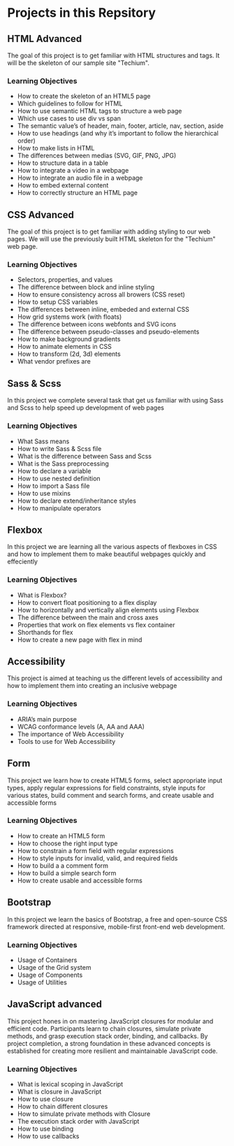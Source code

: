 # Projects in this Repsitory

## HTML Advanced
The goal of this project is to get familiar with HTML structures and tags. It will be the skeleton of our sample site "Techium".
### Learning Objectives
- How to create the skeleton of an HTML5 page
- Which guidelines to follow for HTML
- How to use semantic HTML tags to structure a web page
- Which use cases to use div vs span
- The semantic value’s of header, main, footer, article, nav, section, aside
- How to use headings (and why it’s important to follow the hierarchical order)
- How to make lists in HTML
- The differences between medias (SVG, GIF, PNG, JPG)
- How to structure data in a table
- How to integrate a video in a webpage
- How to integrate an audio file in a webpage
- How to embed external content
- How to correctly structure an HTML page

## CSS Advanced
The goal of this project is to get familiar with adding styling to our web pages. We will use the previously built HTML skeleton for the "Techium" web page.
### Learning Objectives
- Selectors, properties, and values
- The difference between block and inline styling
- How to ensure consistency across all browers (CSS reset)
- How to setup CSS variables
- The differences between inline, embeded and external CSS
- How grid systems work (with floats)
- The difference between icons webfonts and SVG icons
- The difference between pseudo-classes and pseudo-elements
- How to make background gradients
- How to animate elements in CSS
- How to transform (2d, 3d) elements
- What vendor prefixes are

## Sass & Scss
In this project we complete several task that get us familiar with using Sass and Scss to help speed up development of web pages
### Learning Objectives
- What Sass means
- How to write Sass & Scss file
- What is the difference between Sass and Scss
- What is the Sass preprocessing
- How to declare a variable
- How to use nested definition
- How to import a Sass file
- How to use mixins
- How to declare extend/inheritance styles
- How to manipulate operators

## Flexbox
In this project we are learning all the various aspects of flexboxes in CSS and how to implement them to make beautiful webpages quickly and effeciently
### Learning Objectives
- What is Flexbox?
- How to convert float positioning to a flex display
- How to horizontally and vertically align elements using Flexbox
- The difference between the main and cross axes
- Properties that work on flex elements vs flex container
- Shorthands for flex
- How to create a new page with flex in mind

## Accessibility
This project is aimed at teaching us the different levels of accessibility and how to implement them into creating an inclusive webpage
### Learning Objectives
- ARIA’s main purpose
- WCAG conformance levels (A, AA and AAA)
- The importance of Web Accessibility
- Tools to use for Web Accessibility

## Form
This project we learn how to create HTML5 forms, select appropriate input types, apply regular expressions for field constraints, style inputs for various states, build comment and search forms, and create usable and accessible forms
### Learning Objectives
- How to create an HTML5 form
- How to choose the right input type
- How to constrain a form field with regular expressions
- How to style inputs for invalid, valid, and required fields
- How to build a a comment form
- How to build a simple search form
- How to create usable and accessible forms

## Bootstrap
In this project we learn the basics of Bootstrap, a free and open-source CSS framework directed at responsive, mobile-first front-end web development.
### Learning Objectives
- Usage of Containers
- Usage of the Grid system
- Usage of Components
- Usage of Utilities

## JavaScript advanced
This project hones in on mastering JavaScript closures for modular and efficient code. Participants learn to chain closures, simulate private methods, and grasp execution stack order, binding, and callbacks. By project completion, a strong foundation in these advanced concepts is established for creating more resilient and maintainable JavaScript code.
### Learning Objectives
- What is lexical scoping in JavaScript
- What is closure in JavaScript
- How to use closure
- How to chain different closures
- How to simulate private methods with Closure
- The execution stack order with JavaScript
- How to use binding
- How to use callbacks